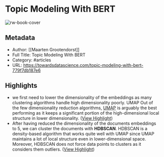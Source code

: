 # Topic Modeling With BERT

![rw-book-cover](https://miro.medium.com/max/1200/1*W94GjvT6vBzDGY50qPHZDA.png)

## Metadata
- Author: [[Maarten Grootendorst]]
- Full Title: Topic Modeling With BERT
- Category: #articles
- URL: https://towardsdatascience.com/topic-modeling-with-bert-779f7db187e6

## Highlights
- we first need to lower the dimensionality of the embeddings as many clustering algorithms handle high dimensionality poorly.
  UMAP
  Out of the few dimensionality reduction algorithms, [UMAP](https://github.com/lmcinnes/umap) is arguably the best performing as it keeps a significant portion of the high-dimensional local structure in lower dimensionality. ([View Highlight](https://read.readwise.io/read/01h38qfpn2asx284hdr4n1s2jw))
- After having reduced the dimensionality of the documents embeddings to 5, we can cluster the documents with **HDBSCAN**. HDBSCAN is a density-based algorithm that works quite well with UMAP since UMAP maintains a lot of local structure even in lower-dimensional space. Moreover, HDBSCAN does not force data points to clusters as it considers them outliers. ([View Highlight](https://read.readwise.io/read/01h38qhyqy1mgpfgc6e74czj0t))
